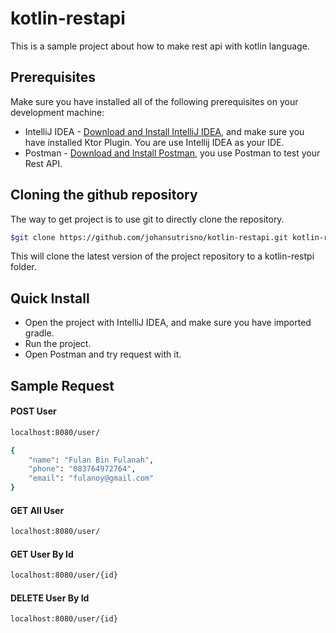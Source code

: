 # kotlin-restapi

This is a sample project about how to make rest api with kotlin language.

## Prerequisites
Make sure you have installed all of the following prerequisites on your development machine:

- IntelliJ IDEA - [Download and Install IntelliJ IDEA](https://www.jetbrains.com/idea/download/#section=windows), and make sure you have installed Ktor Plugin. You are use Intellij IDEA as your IDE.
- Postman - [Download and Install Postman](https://www.getpostman.com/downloads/), you use Postman to test your Rest API.

## Cloning the github repository

The way to get project is to use git to directly clone the repository.

```bash
$git clone https://github.com/johansutrisno/kotlin-restapi.git kotlin-restpi
```

This will clone the latest version of the project repository to a kotlin-restpi folder.


## Quick Install

- Open the project with IntelliJ IDEA, and make sure you have imported gradle.
- Run the project.
- Open Postman and try request with it.

## Sample Request
#### POST User
```bash
localhost:8080/user/
```

```bash
{
    "name": "Fulan Bin Fulanah",
    "phone": "083764972764",
    "email": "fulanoy@gmail.com"
}
```
#### GET All User
```bash
localhost:8080/user/
```
#### GET User By Id
```bash
localhost:8080/user/{id}
```
#### DELETE User By Id
```bash
localhost:8080/user/{id}
```
